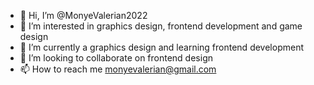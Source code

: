- 👋 Hi, I’m @MonyeValerian2022
- 👀 I’m interested in graphics design, frontend development and game design
- 🌱 I’m currently a graphics design and learning frontend development
- 💞️ I’m looking to collaborate on frontend design
- 📫 How to reach me monyevalerian@gmail.com

<!---
MonyeValerian2022/MonyeValerian2022 is a ✨ special ✨ repository because its `README.md` (this file) appears on your GitHub profile.
You can click the Preview link to take a look at your changes.
--->
